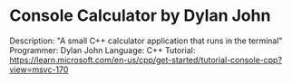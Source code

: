 # Console Calculator by Dylan John

Description: "A small C++ calculator application that runs in the terminal"
Programmer: Dylan John
Language: C++
Tutorial: https://learn.microsoft.com/en-us/cpp/get-started/tutorial-console-cpp?view=msvc-170